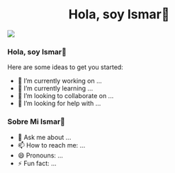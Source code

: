 <div align="center">
<h1 align="center">Hola, soy Ismar👋
</div>
<img src="https://drive.google.com/file/d/1-dE87ckcPmMYWkLzlmOUg14a-lwh1uwo/view?usp=drive_link">
  
  
  ### Hola, soy Ismar👋
Here are some ideas to get you started:

- 🔭 I’m currently working on ...
- 🌱 I’m currently learning ...
- 👯 I’m looking to collaborate on ...
- 🤔 I’m looking for help with ...
### Sobre Mi Ismar👋
- 💬 Ask me about ...
- 📫 How to reach me: ...
- 😄 Pronouns: ...
- ⚡ Fun fact: ...
<!--
-->
